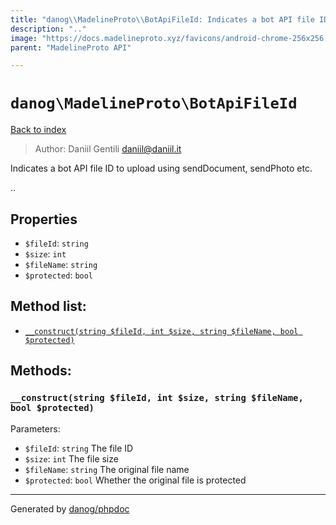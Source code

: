 ```yaml
---
title: "danog\\MadelineProto\\BotApiFileId: Indicates a bot API file ID to upload using sendDocument, sendPhoto etc."
description: ".."
image: "https://docs.madelineproto.xyz/favicons/android-chrome-256x256.png"
parent: "MadelineProto API"

---
```

# `danog\MadelineProto\BotApiFileId`
[Back to index](../../index.html)

> Author: Daniil Gentili <daniil@daniil.it>  
  

Indicates a bot API file ID to upload using sendDocument, sendPhoto etc.  

..

## Properties
* `$fileId`: `string` 
* `$size`: `int` 
* `$fileName`: `string` 
* `$protected`: `bool` 

## Method list:
* [`__construct(string $fileId, int $size, string $fileName, bool $protected)`](#__construct)

## Methods:
### `__construct(string $fileId, int $size, string $fileName, bool $protected)`




Parameters:

* `$fileId`: `string` The file ID  
* `$size`: `int` The file size  
* `$fileName`: `string` The original file name  
* `$protected`: `bool` Whether the original file is protected  



---
Generated by [danog/phpdoc](https://phpdoc.daniil.it)
